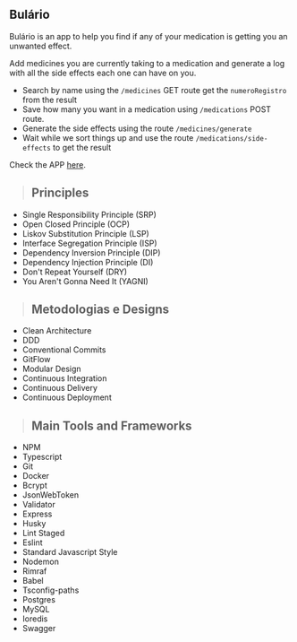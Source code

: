 
## Bulário
Bulário is an app to help you find if any of your medication is getting you an unwanted effect.

Add medicines you are currently taking  to a medication and generate a log with all the side effects each one can have on you. 
 * Search by name using the `/medicines` GET route get the `numeroRegistro` from the result
 * Save how many you want in a medication using  `/medications` POST route.
 * Generate  the side effects using the route  `/medicines/generate`
 * Wait while we sort things up and use the route `/medications/side-effects` to get the result

Check the APP [here](https://bulario.higorsilva.dev/api/).

> ## Principles
* Single Responsibility Principle (SRP)
* Open Closed Principle (OCP)
* Liskov Substitution Principle (LSP)
* Interface Segregation Principle (ISP)
* Dependency Inversion Principle (DIP)
* Dependency Injection Principle (DI)
* Don't Repeat Yourself (DRY)
* You Aren't Gonna Need It (YAGNI)

> ## Metodologias e Designs
* Clean Architecture
* DDD
* Conventional Commits
* GitFlow
* Modular Design
* Continuous Integration
* Continuous Delivery
* Continuous Deployment

> ## Main Tools and Frameworks
* NPM
* Typescript
* Git
* Docker
* Bcrypt
* JsonWebToken
* Validator
* Express
* Husky
* Lint Staged
* Eslint
* Standard Javascript Style
* Nodemon
* Rimraf
*  Babel
* Tsconfig-paths
* Postgres
* MySQL
* Ioredis
* Swagger
